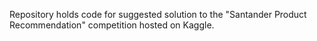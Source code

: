 Repository holds code for suggested solution to the "Santander Product Recommendation" competition hosted on Kaggle. 